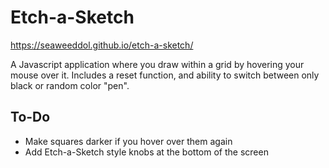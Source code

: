 # Etch-a-Sketch
https://seaweeddol.github.io/etch-a-sketch/

A Javascript application where you draw within a grid by hovering your mouse over it. Includes a reset function, and ability to switch between only black or random color "pen".

## To-Do
- Make squares darker if you hover over them again
- Add Etch-a-Sketch style knobs at the bottom of the screen
